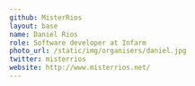 ```yaml
---
github: MisterRios
layout: base
name: Daniel Rios
role: Software developer at Infarm
photo_url: /static/img/organisers/daniel.jpg
twitter: misterrios
website: http://www.misterrios.net/
---
```

